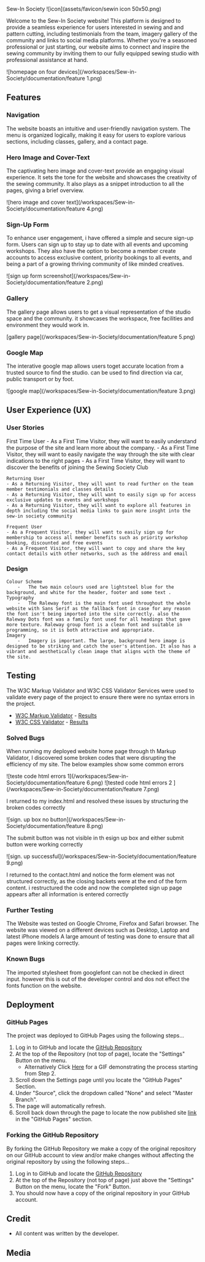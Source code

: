 Sew-In Society
![icon](assets/favicon/sewin icon 50x50.png)

Welcome to the Sew-In Society website! This platform is designed to provide a seamless experience for users interested in sewing and and pattern cutting, including testimonials from the team, imagery gallery of the community and links to social media platforms. Whether you're a seasoned professional or just starting, our website aims to connect and inspire the sewing community by inviting them to our fully equipped sewing studio with professional assistance at hand.

![homepage on four devices](/workspaces/Sew-in-Society/documentation/feature 1.png)

## Features

### Navigation

The website boasts an intuitive and user-friendly navigation system. The menu is organized logically, making it easy for users to explore various sections, including classes, gallery, and a contact page.

### Hero Image and Cover-Text

The captivating hero image and cover-text provide an engaging visual experience. It sets the tone for the website and showcases the creativity of the sewing community. It also plays as a snippet introduction to all the pages, giving a brief overview.

![hero image and cover text](/workspaces/Sew-in-Society/documentation/feature 4.png)

### Sign-Up Form

To enhance user engagement, i have offered a simple and secure sign-up form. Users can sign up to stay up to date with all events and upcoming workshops. They also have the option to become a member create accounts to access exclusive content, priority bookings to all events, and being a part of a growing thriving community of like minded creatives.

![sign up form screenshot](/workspaces/Sew-in-Society/documentation/feature 2.png)

### Gallery

The gallery page allows users to get a visual representation of the studio space and the community. it showcases the workspace, free facilities and environment they would work in.

[gallery page](/workspaces/Sew-in-Society/documentation/feature 5.png)

### Google Map

The interative google map allows users toget accurate location from a trusted source to find the studio. can be used to find direction via car, public transport or by foot.

![google map](/workspaces/Sew-in-Society/documentation/feature 3.png)

## User Experience (UX)

### User Stories

First Time User - As a First Time Visitor, they will want to easily understand the purpose of the site and learn more about the company. - As a First Time Visitor, they will want to easily navigate the way through the site with clear indications to the right pages - As a First Time Visitor, they will want to discover the benefits of joining the Sewing Society Club

    Returning User
    - As a Returning Visitor, they will want to read further on the team member testimonials and classes details
    - As a Returning Visitor, they will want to easily sign up for access exclusive updates to events and workshops
    - As a Returning Visitor, they will want to explore all features in depth including the social media links to gain more insght into the sew-in society community

    Frequent User
    - As a Frequent Visitor, they will want to easily sign up for membership to access all member benefits such as priority workshop booking, discounted and free events
    - As a Frequent Visitor, they will want to copy and share the key contact details with other networks, such as the address and email

### Design

    Colour Scheme
        -   The two main colours used are lightsteel blue for the background, and white for the header, footer and some text .
    Typography
        -   The Raleway font is the main font used throughout the whole website with Sans Serif as the fallback font in case for any reason the font isn't being imported into the site correctly. also the Raleway Dots font was a family font used for all headings that gave more texture. Raleway group font is a clean font and suitable in programming, so it is both attractive and appropriate.
    Imagery
        -   Imagery is important. The large, background hero image is designed to be striking and catch the user's attention. It also has a vibrant and aesthetically clean image that aligns with the theme of the site.

## Testing

The W3C Markup Validator and W3C CSS Validator Services were used to validate every page of the project to ensure there were no syntax errors in the project.

- [W3C Markup Validator](https://jigsaw.w3.org/css-validator/#validate_by_input) - [Results](https://github.com/)
- [W3C CSS Validator](https://jigsaw.w3.org/css-validator/#validate_by_input) - [Results](https://github.com/)

### Solved Bugs

When running my deployed website home page through th Markup Validator, I discovered some broken codes that were disrupting the efficiency of my site. The below examples show some common errors

![teste code html errors 1](/workspaces/Sew-in-Society/documentation/feature 6.png)
![tested code html errors 2 ](/workspaces/Sew-in-Society/documentation/feature 7.png)

I returned to my index.html and resolved these issues by structuring the broken codes correctly

![sign. up box no button](/workspaces/Sew-in-Society/documentation/feature 8.png)

The submit button was not visible in th esign up box and either submit button were working correctly

![sign. up successful](/workspaces/Sew-in-Society/documentation/feature 9.png)

I returned to the contact.html and notice the form element was not structured correctly, as the closing backets were at the end of the form content. i restructured the code and now the completed sign up page appears after all information is entered correctly

### Further Testing

The Website was tested on Google Chrome, Firefox and Safari browser.
The website was viewed on a different devices such as Desktop, Laptop and latest iPhone models
A large amount of testing was done to ensure that all pages were linking correctly.

### Known Bugs

The imported stylesheet from googlefont can not be checked in direct input. however this is out of the developer control and dos not effect the fonts function on the website.

## Deployment

### GitHub Pages

The project was deployed to GitHub Pages using the following steps...

1. Log in to GitHub and locate the [GitHub Repository](https://github.com/)
2. At the top of the Repository (not top of page), locate the "Settings" Button on the menu.
   - Alternatively Click [Here](https://raw.githubusercontent.com/) for a GIF demonstrating the process starting from Step 2.
3. Scroll down the Settings page until you locate the "GitHub Pages" Section.
4. Under "Source", click the dropdown called "None" and select "Master Branch".
5. The page will automatically refresh.
6. Scroll back down through the page to locate the now published site [link](https://github.com) in the "GitHub Pages" section.

### Forking the GitHub Repository

By forking the GitHub Repository we make a copy of the original repository on our GitHub account to view and/or make changes without affecting the original repository by using the following steps...

1. Log in to GitHub and locate the [GitHub Repository](https://github.com/)
2. At the top of the Repository (not top of page) just above the "Settings" Button on the menu, locate the "Fork" Button.
3. You should now have a copy of the original repository in your GitHub account.

## Credit

- All content was written by the developer.

## Media
